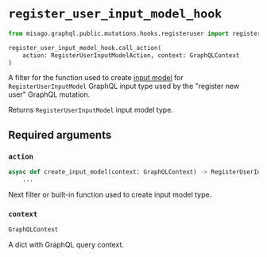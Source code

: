 # `register_user_input_model_hook`

```python
from misago.graphql.public.mutations.hooks.registeruser import register_user_input_model_hook

register_user_input_model_hook.call_action(
    action: RegisterUserInputModelAction, context: GraphQLContext
)
```

A filter for the function used to create [input model](https://pydantic-docs.helpmanual.io/usage/models/) for `RegisterUserInputModel` GraphQL input type used by the "register new user" GraphQL mutation.

Returns `RegisterUserInputModel` input model type.


## Required arguments

### `action`

```python
async def create_input_model(context: GraphQLContext) -> RegisterUserInputModel:
    ...
```

Next filter or built-in function used to create input model type.


### `context`

```python
GraphQLContext
```

A dict with GraphQL query context.